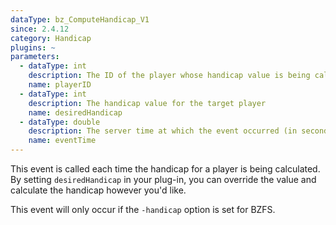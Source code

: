 ```yaml
---
dataType: bz_ComputeHandicap_V1
since: 2.4.12
category: Handicap
plugins: ~
parameters:
  - dataType: int
    description: The ID of the player whose handicap value is being calculated
    name: playerID
  - dataType: int
    description: The handicap value for the target player
    name: desiredHandicap
  - dataType: double
    description: The server time at which the event occurred (in seconds).
    name: eventTime
---
```


This event is called each time the handicap for a player is being calculated. By setting `desiredHandicap` in your plug-in, you can override the value and calculate the handicap however you'd like.

This event will only occur if the `-handicap` option is set for BZFS.
